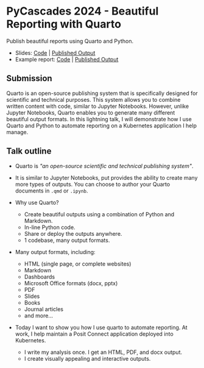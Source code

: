 # PyCascades 2024 - Beautiful Reporting with Quarto

Publish beautiful reports using Quarto and Python.

- Slides: [Code](./slides.qmd) | [Published Output](https://samedwardes.quarto.pub/pycascades-2024-beautiful-reporting-with-quarto-slides/#/title-slide)
- Example report: [Code](./report.qmd) | [Published Output](https://samedwardes.quarto.pub/pycascades-2024-beautiful-reporting-with-quarto/)

## Submission

Quarto is an open-source publishing system that is specifically designed for scientific and technical purposes. This system allows you to combine written content with code, similar to Jupyter Notebooks. However, unlike Jupyter Notebooks, Quarto enables you to generate many different beautiful output formats. In this lightning talk, I will demonstrate how I use Quarto and Python to automate reporting on a Kubernetes application I help manage.

## Talk outline

- Quarto is *"an open-source scientific and technical publishing system"*.

- It is similar to Jupyter Notebooks, put provides the ability to create many more types of outputs. You can choose to author your Quarto documents in `.qmd` or `.ipynb`.

- Why use Quarto?

  - Create beautiful outputs using a combination of Python and Markdown.
  - In-line Python code.
  - Share or deploy the outputs anywhere.
  - 1 codebase, many output formats.

- Many output formats, including:

  - HTML (single page, or complete websites)
  - Markdown
  - Dashboards
  - Microsoft Office formats (docx, pptx)
  - PDF
  - Slides
  - Books
  - Journal articles
  - and more...

- Today I want to show you how I use quarto to automate reporting. At work, I help maintain a Posit Connect application deployed into Kubernetes.

  - I write my analysis once. I get an HTML, PDF, and docx output.
  - I create visually appealing and interactive outputs.
